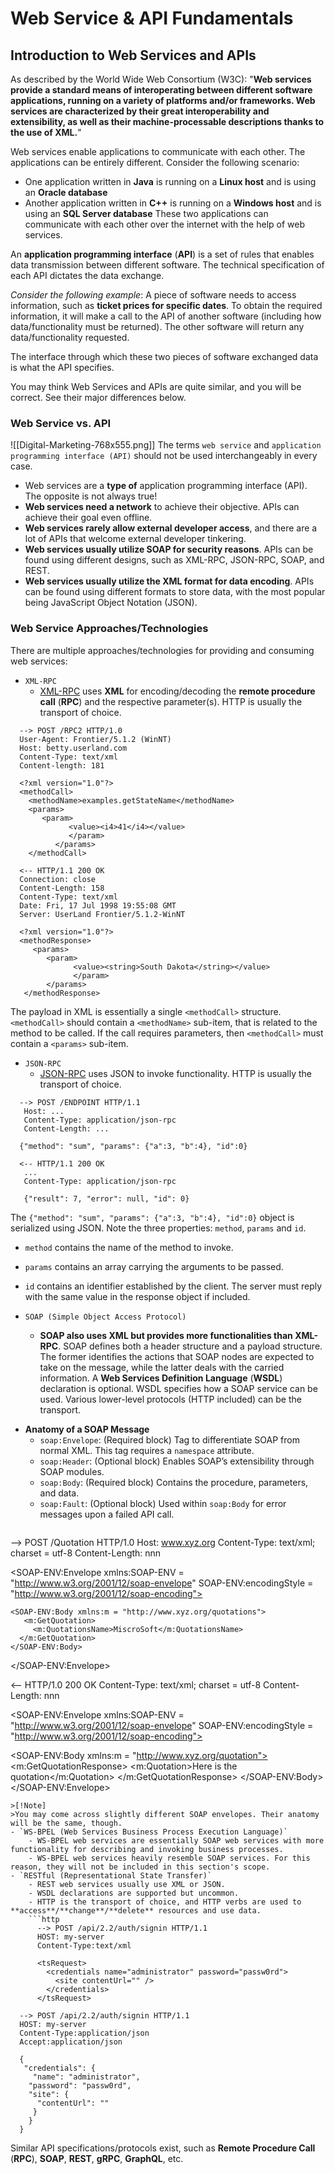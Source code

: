 # Web Service & API Fundamentals
## Introduction to Web Services and APIs
As described by the World Wide Web Consortium (W3C):
"**Web services provide a standard means of interoperating between different software applications, running on a variety of platforms and/or frameworks. Web services are characterized by their great interoperability and extensibility, as well as their machine-processable descriptions thanks to the use of XML.**"

Web services enable applications to communicate with each other. The applications can be entirely different. Consider the following scenario:
- One application written in **Java** is running on a **Linux host** and is using an **Oracle database**
- Another application written in **C++** is running on a **Windows host** and is using an **SQL Server database**
These two applications can communicate with each other over the internet with the help of web services.

An **application programming interface** (**API**) is a set of rules that enables data transmission between different software. The technical specification of each API dictates the data exchange.

*Consider the following example*: 
A piece of software needs to access information, such as **ticket prices for specific dates**. To obtain the required information, it will make a call to the API of another software (including how data/functionality must be returned). The other software will return any data/functionality requested.

The interface through which these two pieces of software exchanged data is what the API specifies.

You may think Web Services and APIs are quite similar, and you will be correct. See their major differences below.
### Web Service vs. API
![[Digital-Marketing-768x555.png]]
The terms `web service` and `application programming interface (API)` should not be used interchangeably in every case.
- Web services are a **type of** application programming interface (API). The opposite is not always true!
- **Web services need a network** to achieve their objective. APIs can achieve their goal even offline.
- **Web services rarely allow external developer access**, and there are a lot of APIs that welcome external developer tinkering.
- **Web services usually utilize SOAP for security reasons**. APIs can be found using different designs, such as XML-RPC, JSON-RPC, SOAP, and REST.
- **Web services usually utilize the XML format for data encoding**. APIs can be found using different formats to store data, with the most popular being JavaScript Object Notation (JSON).
### Web Service Approaches/Technologies
There are multiple approaches/technologies for providing and consuming web services:
* `XML-RPC`
	* [XML-RPC](http://xmlrpc.com/spec.md) uses **XML** for encoding/decoding the **remote procedure call** (**RPC**) and the respective parameter(s). HTTP is usually the transport of choice.
```http
  --> POST /RPC2 HTTP/1.0
  User-Agent: Frontier/5.1.2 (WinNT)
  Host: betty.userland.com
  Content-Type: text/xml
  Content-length: 181

  <?xml version="1.0"?>
  <methodCall>
    <methodName>examples.getStateName</methodName>
    <params>
       <param>
 		     <value><i4>41</i4></value>
 		     </param>
		  </params>
    </methodCall>

  <-- HTTP/1.1 200 OK
  Connection: close
  Content-Length: 158
  Content-Type: text/xml
  Date: Fri, 17 Jul 1998 19:55:08 GMT
  Server: UserLand Frontier/5.1.2-WinNT

  <?xml version="1.0"?>
  <methodResponse>
     <params>
        <param>
		      <value><string>South Dakota</string></value>
		      </param>
  	    </params>
   </methodResponse>
```
The payload in XML is essentially a single `<methodCall>` structure. `<methodCall>` should contain a `<methodName>` sub-item, that is related to the method to be called. If the call requires parameters, then `<methodCall>` must contain a `<params>` sub-item.
* `JSON-RPC`
	* [JSON-RPC](https://www.jsonrpc.org/specification) uses JSON to invoke functionality. HTTP is usually the transport of choice.
```http
  --> POST /ENDPOINT HTTP/1.1
   Host: ...
   Content-Type: application/json-rpc
   Content-Length: ...

  {"method": "sum", "params": {"a":3, "b":4}, "id":0}

  <-- HTTP/1.1 200 OK
   ...
   Content-Type: application/json-rpc

   {"result": 7, "error": null, "id": 0}
```
The `{"method": "sum", "params": {"a":3, "b":4}, "id":0}` object is serialized using JSON. Note the three properties: `method`, `params` and `id`. 
* `method` contains the name of the method to invoke.
* `params` contains an array carrying the arguments to be passed. 
* `id` contains an identifier established by the client. 
The server must reply with the same value in the response object if included.

* `SOAP (Simple Object Access Protocol)`
	- **SOAP also uses XML but provides more functionalities than XML-RPC**. SOAP defines both a header structure and a payload structure. The former identifies the actions that SOAP nodes are expected to take on the message, while the latter deals with the carried information. A **Web Services Definition Language** (**WSDL**) declaration is optional. WSDL specifies how a SOAP service can be used. Various lower-level protocols (HTTP included) can be the transport.
- **Anatomy of a SOAP Message**
    - `soap:Envelope`: (Required block) Tag to differentiate SOAP from normal XML. This tag requires a `namespace` attribute.
    - `soap:Header`: (Optional block) Enables SOAP’s extensibility through SOAP modules.
    - `soap:Body`: (Required block) Contains the procedure, parameters, and data.
    - `soap:Fault`: (Optional block) Used within `soap:Body` for error messages upon a failed API call.
    ```http
 --> POST /Quotation HTTP/1.0
  Host: www.xyz.org
  Content-Type: text/xml; charset = utf-8
  Content-Length: nnn

  <?xml version = "1.0"?>
  <SOAP-ENV:Envelope
    xmlns:SOAP-ENV = "http://www.w3.org/2001/12/soap-envelope"
     SOAP-ENV:encodingStyle = "http://www.w3.org/2001/12/soap-encoding">

    <SOAP-ENV:Body xmlns:m = "http://www.xyz.org/quotations">
       <m:GetQuotation>
         <m:QuotationsName>MiscroSoft</m:QuotationsName>
      </m:GetQuotation>
    </SOAP-ENV:Body>
  </SOAP-ENV:Envelope>

  <-- HTTP/1.0 200 OK
  Content-Type: text/xml; charset = utf-8
  Content-Length: nnn

  <?xml version = "1.0"?>
  <SOAP-ENV:Envelope
   xmlns:SOAP-ENV = "http://www.w3.org/2001/12/soap-envelope"
    SOAP-ENV:encodingStyle = "http://www.w3.org/2001/12/soap-encoding">

  <SOAP-ENV:Body xmlns:m = "http://www.xyz.org/quotation">
  	  <m:GetQuotationResponse>
  	     <m:Quotation>Here is the quotation</m:Quotation>
     </m:GetQuotationResponse>
   </SOAP-ENV:Body>
  </SOAP-ENV:Envelope>
```
>[!Note]
>You may come across slightly different SOAP envelopes. Their anatomy will be the same, though.
- `WS-BPEL (Web Services Business Process Execution Language)`
    - WS-BPEL web services are essentially SOAP web services with more functionality for describing and invoking business processes.
    - WS-BPEL web services heavily resemble SOAP services. For this reason, they will not be included in this section's scope.
- `RESTful (Representational State Transfer)`
    - REST web services usually use XML or JSON. 
    - WSDL declarations are supported but uncommon. 
    - HTTP is the transport of choice, and HTTP verbs are used to **access**/**change**/**delete** resources and use data.
    ```http
      --> POST /api/2.2/auth/signin HTTP/1.1
      HOST: my-server
      Content-Type:text/xml
    
      <tsRequest>
        <credentials name="administrator" password="passw0rd">
          <site contentUrl="" />
        </credentials>
      </tsRequest>
```

```http
  --> POST /api/2.2/auth/signin HTTP/1.1
  HOST: my-server
  Content-Type:application/json
  Accept:application/json

  {
   "credentials": {
     "name": "administrator",
    "password": "passw0rd",
    "site": {
      "contentUrl": ""
     }
    }
  }
```
Similar API specifications/protocols exist, such as **Remote Procedure Call** (**RPC**), **SOAP**, **REST**, **gRPC**, **GraphQL**, etc.